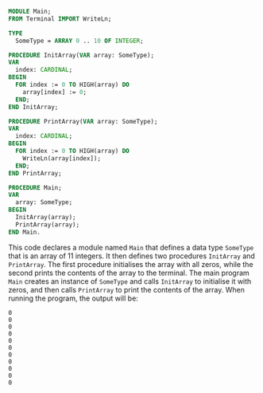 ```modula-2
MODULE Main;
FROM Terminal IMPORT WriteLn;

TYPE
  SomeType = ARRAY 0 .. 10 OF INTEGER;

PROCEDURE InitArray(VAR array: SomeType);
VAR
  index: CARDINAL;
BEGIN
  FOR index := 0 TO HIGH(array) DO
    array[index] := 0;
  END;
END InitArray;

PROCEDURE PrintArray(VAR array: SomeType);
VAR
  index: CARDINAL;
BEGIN
  FOR index := 0 TO HIGH(array) DO
    WriteLn(array[index]);
  END;
END PrintArray;

PROCEDURE Main;
VAR
  array: SomeType;
BEGIN
  InitArray(array);
  PrintArray(array);
END Main.
```
This code declares a module named `Main` that defines a data type `SomeType` that is an array of 11 integers.
It then defines two procedures `InitArray` and `PrintArray`.
The first procedure initialises the array with all zeros, while the second prints the contents of the array to the terminal.
The main program `Main` creates an instance of `SomeType` and calls `InitArray` to initialise it with zeros, and then calls `PrintArray` to print the contents of the array.
When running the program, the output will be:

```
0
0
0
0
0
0
0
0
0
0
0
```